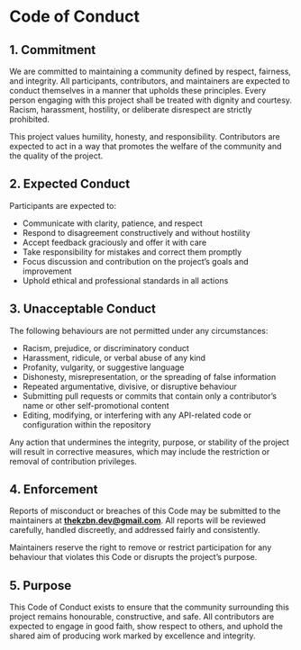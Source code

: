 # Code of Conduct

## 1. Commitment

We are committed to maintaining a community defined by respect, fairness, and integrity.
All participants, contributors, and maintainers are expected to conduct themselves in a manner that upholds these principles.
Every person engaging with this project shall be treated with dignity and courtesy.
Racism, harassment, hostility, or deliberate disrespect are strictly prohibited.

This project values humility, honesty, and responsibility. Contributors are expected to act in a way that promotes the welfare of the community and the quality of the project.

## 2. Expected Conduct

Participants are expected to:

* Communicate with clarity, patience, and respect
* Respond to disagreement constructively and without hostility
* Accept feedback graciously and offer it with care
* Take responsibility for mistakes and correct them promptly
* Focus discussion and contribution on the project’s goals and improvement
* Uphold ethical and professional standards in all actions

## 3. Unacceptable Conduct

The following behaviours are not permitted under any circumstances:

* Racism, prejudice, or discriminatory conduct
* Harassment, ridicule, or verbal abuse of any kind
* Profanity, vulgarity, or suggestive language
* Dishonesty, misrepresentation, or the spreading of false information
* Repeated argumentative, divisive, or disruptive behaviour
* Submitting pull requests or commits that contain only a contributor’s name or other self-promotional content
* Editing, modifying, or interfering with any API-related code or configuration within the repository

Any action that undermines the integrity, purpose, or stability of the project will result in corrective measures, which may include the restriction or removal of contribution privileges.

## 4. Enforcement

Reports of misconduct or breaches of this Code may be submitted to the maintainers at **[thekzbn.dev@gmail.com](mailto:thekzbn.dev@gmail.com)**.
All reports will be reviewed carefully, handled discreetly, and addressed fairly and consistently.

Maintainers reserve the right to remove or restrict participation for any behaviour that violates this Code or disrupts the project’s purpose.

## 5. Purpose

This Code of Conduct exists to ensure that the community surrounding this project remains honourable, constructive, and safe.
All contributors are expected to engage in good faith, show respect to others, and uphold the shared aim of producing work marked by excellence and integrity.
